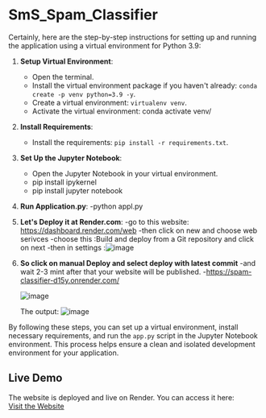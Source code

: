# SmS_Spam_Classifier

Certainly, here are the step-by-step instructions for setting up and running the application using a virtual environment for Python 3.9:

1. **Setup Virtual Environment**:
   - Open the terminal.
   - Install the virtual environment package if you haven't already: `conda create -p venv python=3.9 -y`.
   - Create a virtual environment: `virtualenv venv`.
   - Activate the virtual environment:
    conda activate venv/


2. **Install Requirements**:
   - Install the requirements: `pip install -r requirements.txt`.

3. **Set Up the Jupyter Notebook**:
   - Open the Jupyter Notebook in your virtual environment.
   - pip install ipykernel
   - pip install jupyter notebook

4. **Run Application.py**:
   -python appl.py

5. **Let's Deploy it at Render.com**:
   -go to this website: https://dashboard.render.com/web
   -then click on new and choose web serivces
   -choose this :Build and deploy from a Git repository and click on next
   -then in settings :![image](https://github.com/MasteriNeuron/Spam-Classifier/assets/127201746/7d0493d1-7e0a-46cb-b15e-e3f45f006d1d)


6. **So click on manual Deploy and select deploy with latest commit**
   -and wait 2-3 mint after that your website will be published.
   -https://spam-classifier-d15y.onrender.com/

   ![image](https://github.com/MasteriNeuron/Spam-Classifier/assets/127201746/844642ad-2c2d-4ede-88ca-cd19206cf233)

   The output:
   ![image](https://github.com/MasteriNeuron/Spam-Classifier/assets/127201746/df102d55-1e43-482f-b283-c89154a51169)



By following these steps, you can set up a virtual environment, install necessary requirements, and run the `app.py` script in the Jupyter Notebook environment. This process helps ensure a clean and isolated development environment for your application.

## Live Demo
The website is deployed and live on Render. You can access it here:  
[Visit the Website](https://spam-classifier-5ft4.onrender.com)


